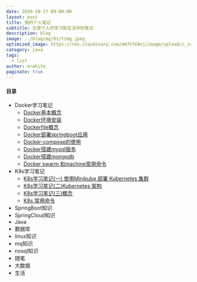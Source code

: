 ```yaml
---
date: 2030-10-17 09:00:00
layout: post
title: 我的个人笔记
subtitle: 记录个人的学习和生活中的笔记
description: blog
image: ../blogimg/01/timg.jpeg
optimized_image: https://res.cloudinary.com/dm7h7e8xj/image/upload/c_scale,w_380/v1559821648/theme5_wmutla.jpg
category: java
tags:
  - list
author: mrwhite
paginate: true
---
```



#### 目录

- Docker学习笔记
  - [Docker基本概念](https://javagreenhands.github.io/docker%E5%9F%BA%E6%9C%AC%E6%A6%82%E5%BF%B5/)
  - [Docker环境安装](https://javagreenhands.github.io/docker%E7%8E%AF%E5%A2%83%E5%AE%89%E8%A3%85%E5%92%8C%E5%9F%BA%E6%9C%AC%E5%91%BD%E4%BB%A4/)
  - [Dockerfile概念](https://javagreenhands.github.io/Dockerfile%E7%9A%84%E6%A6%82%E5%BF%B5%E5%8F%8A%E5%85%B6%E7%BC%96%E5%86%99/)
  - [Docker部署springboot应用](https://javagreenhands.github.io/docker%E5%AD%A6%E4%B9%A0%E7%AC%94%E8%AE%B0(%E5%9B%9B)%E4%BD%BF%E7%94%A8Docker%E9%83%A8%E7%BD%B2%E5%8D%95%E4%BD%93springboot%E5%BA%94%E7%94%A8/)
  - [Docker-compose的使用](https://javagreenhands.github.io/docker%E5%AD%A6%E4%B9%A0%E7%AC%94%E8%AE%B0(%E4%BA%94)docker%E4%B8%89%E9%A9%BE%E9%A9%AC%E8%BD%A6%E4%B9%8B%E4%B8%80Docker-Compose/)
  - [Docker搭建mysql服务](https://javagreenhands.github.io/%E4%BD%BF%E7%94%A8Docker-compose-%E9%83%A8%E7%BD%B2mysql,%E5%B9%B6%E5%AF%B9%E5%A4%96%E6%8F%90%E4%BE%9B%E6%9C%8D%E5%8A%A1/)
  - [Docker搭建mongodb](https://javagreenhands.github.io/%E4%BD%BF%E7%94%A8Docker%E6%90%AD%E5%BB%BAmongodb%E5%8D%95%E6%9C%BA%E7%89%88/)
  - [Docker swarm 和machine常用命令](https://javagreenhands.github.io/Docker-Swarm-%E5%92%8CDocker-Machine%E5%B8%B8%E7%94%A8%E5%91%BD%E4%BB%A4/)
- K8s学习笔记
  - [K8s学习笔记(一) 使用Minikube 部署 Kubernetes 集群](https://javagreenhands.github.io/K8s%E5%AD%A6%E4%B9%A0%E7%AC%94%E8%AE%B0(%E4%B8%80)-%E4%BD%BF%E7%94%A8Minikube-%E9%83%A8%E7%BD%B2-Kubernetes-%E9%9B%86%E7%BE%A4/)
  - [K8s学习笔记(二)Kubernetes 架构](https://javagreenhands.github.io/K8s%E5%AD%A6%E4%B9%A0%E7%AC%94%E8%AE%B0(%E4%BA%8C)Kubernetes-%E6%9E%B6%E6%9E%84/)
  - [K8s学习笔记(三)概念](https://javagreenhands.github.io/K8s%E5%AD%A6%E4%B9%A0%E7%AC%94%E8%AE%B0(%E4%B8%89)-%E6%A6%82%E5%BF%B5/ )
  - [K8s 常用命令](https://javagreenhands.github.io/k8s%E5%B8%B8%E7%94%A8%E5%91%BD%E4%BB%A4/)
- SpringBoot知识
- SpringCloud知识
- Java
- 数据库
- linux知识
- mq知识
- nosql知识
- 随笔
- 大数据
- 生活

